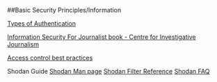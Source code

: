 ##Basic Security Principles/Information




[Types of Authentication](http://www.gfi.com/blog/security-101-authentication-part-2/)

[Information Security For Journalist book - Centre for Investigative Journalism](http://files.gendo.nl/Books/InfoSec_for_Journalists_V1.1.pdf)

[Access control best practices](https://srlabs.de/acs/)





















Shodan Guide
[Shodan Man page](http://www.shodanhq.com/help)
[Shodan Filter Reference](http://www.shodanhq.com/help/filters)
[Shodan FAQ](http://www.shodanhq.com/help/faq)

